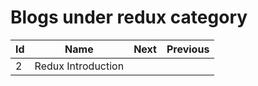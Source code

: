 # Blogs under redux category

| Id |  Name | Next | Previous |
| - | - | - | - |
| 2 | Redux Introduction |  |  |